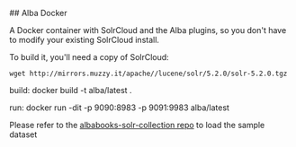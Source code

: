 ## Alba Docker 

A Docker container with SolrCloud and the Alba plugins, so you don't have to modify your existing SolrCloud install.

To build it, you'll need a copy of SolrCloud:

    wget http://mirrors.muzzy.it/apache//lucene/solr/5.2.0/solr-5.2.0.tgz

build:
    docker build -t alba/latest .

run:
   docker run -dit -p 9090:8983 -p 9091:9983 alba/latest

Please refer to the [albabooks-solr-collection repo](https://github.com/leonardofoderaro/albabooks-solr-collection) to load the sample dataset
